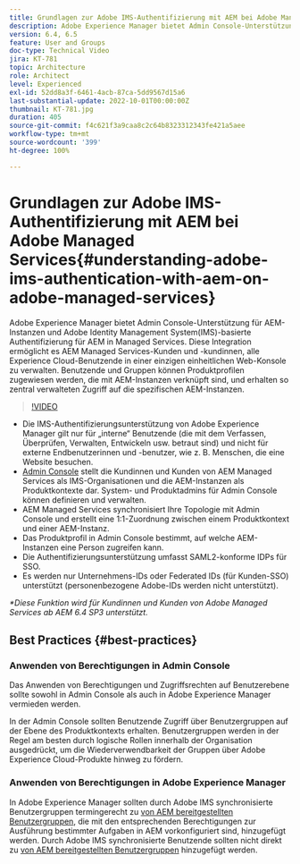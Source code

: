 ```yaml
---
title: Grundlagen zur Adobe IMS-Authentifizierung mit AEM bei Adobe Managed Services
description: Adobe Experience Manager bietet Admin Console-Unterstützung für AEM Instanzen und Adobe IMS (Identity Management System)-basierte Authentifizierung für AEM in Managed Services. Diese Integration ermöglicht es AEM Managed Services-Kunden und -kundinnen, alle Experience Cloud-Benutzende in einer einzigen einheitlichen Web-Konsole zu verwalten. Benutzende und Gruppen können Produktprofilen zugewiesen werden, die mit AEM-Instanzen verknüpft sind, und erhalten so zentral verwalteten Zugriff auf die spezifischen AEM-Instanzen.
version: 6.4, 6.5
feature: User and Groups
doc-type: Technical Video
jira: KT-781
topic: Architecture
role: Architect
level: Experienced
exl-id: 52dd8a3f-6461-4acb-87ca-5dd9567d15a6
last-substantial-update: 2022-10-01T00:00:00Z
thumbnail: KT-781.jpg
duration: 405
source-git-commit: f4c621f3a9caa8c2c64b8323312343fe421a5aee
workflow-type: tm+mt
source-wordcount: '399'
ht-degree: 100%

---
```


# Grundlagen zur Adobe IMS-Authentifizierung mit AEM bei Adobe Managed Services{#understanding-adobe-ims-authentication-with-aem-on-adobe-managed-services}

Adobe Experience Manager bietet Admin Console-Unterstützung für AEM-Instanzen und Adobe Identity Management System(IMS)-basierte Authentifizierung für AEM in Managed Services. Diese Integration ermöglicht es AEM Managed Services-Kunden und -kundinnen, alle Experience Cloud-Benutzende in einer einzigen einheitlichen Web-Konsole zu verwalten. Benutzende und Gruppen können Produktprofilen zugewiesen werden, die mit AEM-Instanzen verknüpft sind, und erhalten so zentral verwalteten Zugriff auf die spezifischen AEM-Instanzen.

>[!VIDEO](https://video.tv.adobe.com/v/26170?quality=12&learn=on)

* Die IMS-Authentifizierungsunterstützung von Adobe Experience Manager gilt nur für „interne“ Benutzende (die mit dem Verfassen, Überprüfen, Verwalten, Entwickeln usw. betraut sind) und nicht für externe Endbenutzerinnen und -benutzer, wie z. B. Menschen, die eine Website besuchen.
* [Admin Console](https://adminconsole.adobe.com/) stellt die Kundinnen und Kunden von AEM Managed Services als IMS-Organisationen und die AEM-Instanzen als Produktkontexte dar. System- und Produktadmins für Admin Console können definieren und verwalten.
* AEM Managed Services synchronisiert Ihre Topologie mit Admin Console und erstellt eine 1:1-Zuordnung zwischen einem Produktkontext und einer AEM-Instanz.
* Das Produktprofil in Admin Console bestimmt, auf welche AEM-Instanzen eine Person zugreifen kann.
* Die Authentifizierungsunterstützung umfasst SAML2-konforme IDPs für SSO.
* Es werden nur Unternehmens-IDs oder Federated IDs (für Kunden-SSO) unterstützt (personenbezogene Adobe-IDs werden nicht unterstützt).

*&#42;Diese Funktion wird für Kundinnen und Kunden von Adobe Managed Services ab AEM 6.4 SP3 unterstützt.*

## Best Practices {#best-practices}

### Anwenden von Berechtigungen in Admin Console

Das Anwenden von Berechtigungen und Zugriffsrechten auf Benutzerebene sollte sowohl in Admin Console als auch in Adobe Experience Manager vermieden werden.

In der Admin Console sollten Benutzende Zugriff über Benutzergruppen auf der Ebene des Produktkontexts erhalten. Benutzergruppen werden in der Regel am besten durch logische Rollen innerhalb der Organisation ausgedrückt, um die Wiederverwendbarkeit der Gruppen über Adobe Experience Cloud-Produkte hinweg zu fördern.

### Anwenden von Berechtigungen in Adobe Experience Manager

In Adobe Experience Manager sollten durch Adobe IMS synchronisierte Benutzergruppen termingerecht zu [von AEM bereitgestellten Benutzergruppen](https://experienceleague.adobe.com/docs/experience-manager-65/administering/security/security.html?lang=de), die mit den entsprechenden Berechtigungen zur Ausführung bestimmter Aufgaben in AEM vorkonfiguriert sind, hinzugefügt werden. Durch Adobe IMS synchronisierte Benutzende sollten nicht direkt zu [von AEM bereitgestellten Benutzergruppen](https://experienceleague.adobe.com/docs/experience-manager-65/administering/security/security.html?lang=de) hinzugefügt werden.
